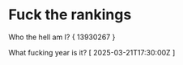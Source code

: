 # Fuck the rankings

Who the hell am I?
{ 13930267 }

What fucking year is it?
[ 2025-03-21T17:30:00Z ]

